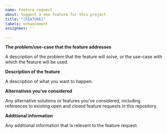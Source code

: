 ```yaml
---
name: Feature request
about: Suggest a new feature for this project
title: "[FEATURE]"
labels: enhancement
assignees: ''

---
```


**The problem/use-case that the feature addresses**

A description of the problem that the feature will solve, or the use-case with which the feature will be used.

**Description of the feature**

A description of what you want to happen.

**Alternatives you've considered**

Any alternative solutions or features you've considered, including references to existing open and closed feature requests in this repository.

**Additional information**

Any additional information that is relevant to the feature request.
